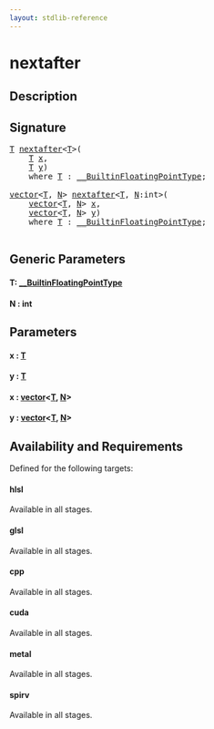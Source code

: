 ```yaml
---
layout: stdlib-reference
---
```


# nextafter

## Description





## Signature 

<pre>
<a href="nextafter.html#typeparam-T" class="code_type">T</a> <a href="nextafter.html">nextafter</a>&lt;<a href="nextafter.html#typeparam-T" class="code_type">T</a>&gt;(
    <a href="nextafter.html#typeparam-T" class="code_type">T</a> <a href="nextafter.html#decl-x" class="code_param">x</a>,
    <a href="nextafter.html#typeparam-T" class="code_type">T</a> <a href="nextafter.html#decl-y" class="code_param">y</a>)
    <span class='code_keyword'>where</span> <a href="nextafter.html#typeparam-T" class="code_type">T</a> : <a href="../interfaces/0_builtinfloatingpointtype-029hm/index.html" class="code_type">__BuiltinFloatingPointType</a>;

<a href="../types/vector/index.html" class="code_type">vector</a>&lt;<a href="nextafter.html#typeparam-T" class="code_type">T</a>, <a href="nextafter.html#decl-N" class="code_var">N</a>&gt; <a href="nextafter.html">nextafter</a>&lt;<a href="nextafter.html#typeparam-T" class="code_type">T</a>, <a href="nextafter.html#decl-N" class="code_var">N</a>:<span class="code_keyword">int</span>&gt;(
    <a href="../types/vector/index.html" class="code_type">vector</a>&lt;<a href="nextafter.html#typeparam-T" class="code_type">T</a>, <a href="nextafter.html#decl-N" class="code_var">N</a>&gt; <a href="nextafter.html#decl-x" class="code_param">x</a>,
    <a href="../types/vector/index.html" class="code_type">vector</a>&lt;<a href="nextafter.html#typeparam-T" class="code_type">T</a>, <a href="nextafter.html#decl-N" class="code_var">N</a>&gt; <a href="nextafter.html#decl-y" class="code_param">y</a>)
    <span class='code_keyword'>where</span> <a href="nextafter.html#typeparam-T" class="code_type">T</a> : <a href="../interfaces/0_builtinfloatingpointtype-029hm/index.html" class="code_type">__BuiltinFloatingPointType</a>;

</pre>

## Generic Parameters

####  <a id="typeparam-T"></a>T: [\_\_BuiltinFloatingPointType](../interfaces/0_builtinfloatingpointtype-029hm/index.html)
####  <a id="decl-N"></a>N  : int

## Parameters

####  <a id="decl-x"></a>x  : [T](nextafter.html#typeparam-T)
####  <a id="decl-y"></a>y  : [T](nextafter.html#typeparam-T)
####  <a id="decl-x"></a>x  : [vector](../types/vector/index.html)\<[T](../types/vector/index.html#typeparam-T), [N](../types/vector/index.html#decl-N)\>
####  <a id="decl-y"></a>y  : [vector](../types/vector/index.html)\<[T](../types/vector/index.html#typeparam-T), [N](../types/vector/index.html#decl-N)\>

## Availability and Requirements

Defined for the following targets:

#### hlsl
Available in all stages.

#### glsl
Available in all stages.

#### cpp
Available in all stages.

#### cuda
Available in all stages.

#### metal
Available in all stages.

#### spirv
Available in all stages.



